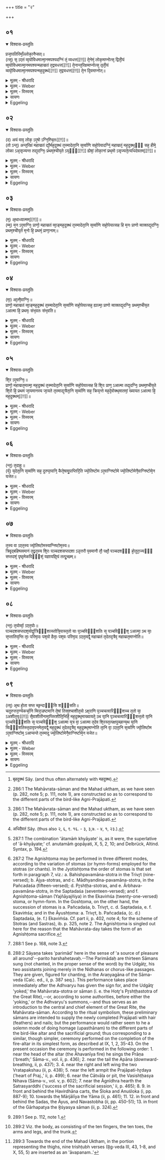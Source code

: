 +++
title = "२"

+++


## ०१


<details open><summary>विश्वास-प्रस्तुतिः</summary>

प्रजा᳘पतिरिमाँ᳘ल्लोका᳘नैप्सत्॥  
(त्स᳘) स᳘ ऽएतं व्व᳘योविधमात्मा᳘नमपश्यदग्निं तं᳘ व्यधत्त[[!!]] ते᳘नेमं᳘ लोक᳘माप्नोत्स᳘ द्विती᳘यं व्व᳘योविधमात्मा᳘नमपश्यन्महाव्व्रतं त᳘द्व्यधत्त[[!!]] ते᳘नान्त᳘रिक्षमाप्नोत्स᳘ तृती᳘यं व्वयो᳘विधमात्मा᳘नमपश्यन्मह᳘दुक्थं[[!!]] त᳘द्व्यधत्त[[!!]] ते᳘न दि᳘वमाप्नोत्॥
</details>

<details><summary>मूलम् - श्रीधरादि</summary>

प्रजा᳘पतिरिमाँ᳘ल्लोका᳘नैप्सत्॥  
(त्स᳘) स᳘ ऽएतं व्व᳘योविधमात्मा᳘नमपश्यदग्निं तं᳘ व्यधत्त[[!!]] ते᳘नेमं᳘ लोक᳘माप्नोत्स᳘ द्विती᳘यं व्व᳘योविधमात्मा᳘नमपश्यन्महाव्व्रतं त᳘द्व्यधत्त[[!!]] ते᳘नान्त᳘रिक्षमाप्नोत्स᳘ तृती᳘यं व्वयो᳘विधमात्मा᳘नमपश्यन्मह᳘दुक्थं[[!!]] त᳘द्व्यधत्त[[!!]] ते᳘न दि᳘वमाप्नोत्॥
</details>

<details><summary>मूलम् - Weber</summary>

प्रजा᳘पतिरिमां᳘लोका᳘नैप्सत्॥  
स᳘ एतं व᳘योविधमात्मा᳘नमपश्यदग्निं तं व्य᳘धत्त ते᳘नेमं᳘ लोक᳘माप्नोत्स᳘ द्विती᳘यं व᳘योविधमात्मा᳘नमपश्यन्महाव्रतं तद्व्य᳘धत्त ते᳘नान्त᳘रिक्षमाप्नोत्स᳘ तृती᳘यं वयो᳘विधमात्मा᳘नमपश्यन्मह᳘दुक्थं᳘ [^wbr_1] तद्व्य᳘धत्त ते᳘न दि᳘वमाप्नोत्॥  

[^wbr_1]: बृहदुक्थं Sây. (and thus often alternately with महदुक्थ).
</details>

<details><summary>मूलम् - विस्वरम्</summary>

प्रजापतिरिमाल्ँलोकानैप्सत् । स एतं वयोविधमात्मानमपश्यत् । अग्निं तं व्यधत्त । तेनेमं लोकमाप्नोत् । स द्वितीयं वयोविधमात्मानमपश्यत् । महाव्रतं तद्व्यधत्त । तेनान्तरिक्षमाप्नोत् । स तृतीयं वयोविधमात्मानमपश्यत् । महदुक्थं तद्व्यधत्त । तेन दिवमाप्नोत् ॥ १ ॥ 
</details>

<details><summary>सायणः</summary>

पूर्वं महाव्रतयज्ञे सह प्रयुक्तानि अग्निचयनमहाव्रतसाममहदुक्थशस्त्राणि त्रीण्यपि पक्ष्याकाराणि अधिदैवं, पृथिव्यन्तरिक्षद्युलोकात्मकानि अध्यात्मं मनःप्राणवाग्रूपाणि चेति द्वितीयब्राह्मणे प्रतिपाद्यते । ज्योतिष्टोमयज्ञ एवैतेषां त्रयाणां सम्पादनप्रकारश्चोच्यते- **प्रजापतिरिमाल्ँलोकानैप्सदि**ति । 'ऐप्सत्' आप्तुमैच्छत्, आप्नोतेः सनि (पा. सू. ७ । ४ । ५४) अभ्यासलोपे (पा. सू. ७ । ४ । ५८) "आप्ज्ञप्यृधामीत्"- (पा. सू. ७ । ४ । ५५) पश्चादाडागमे वृद्धौ रूपम् । 'सः' प्रजापतिः 'एतम्' 'आत्मानं' 'वयोविधम्' पक्ष्याकारम् 'अपश्यत्' 'तम्' पक्ष्याकारम् 'अग्निम्' चित्याग्निं 'व्यधत्त' । चित्याग्नेः पक्ष्याकारत्वं श्रूयते- "श्येनचितं चिन्वीत, कङ्कचितं चिन्वीत"- (तै. सं. ५ । ४ । ११) इत्यादि । 'तेन' अग्निना 'एनम्' भूलोकम् 'आप्नोत्' । 'द्वितीयं' पक्ष्याकारम् 'आत्मानम्' महाव्रतसामत्येनाकरोत् । 'तेन' साम्ना 'अन्तरिक्षमाप्नोत्' । 'तृतीयम्' पक्ष्याकारम् 'आत्मानम्' 'बृहदुक्थम्' बृहतीसहस्रात्मकं शस्त्रं 'व्यधत्त' । 'तेन' शस्त्रेण द्युलोकं प्राप्तवान् ॥ १ ॥
</details>

<details><summary>Eggeling</summary>

1. Prajāpati was desirous of gaining these worlds. He saw this bird-like body, the Fire-altar: he

fashioned it, and thereby gained this (terrestrial) world. He saw a second bird-like body, the (chant of the) Great Rite [^egg_530]: he fashioned it, and thereby gained the air. He saw a third bird-like body, the Great Litany [^egg_530]: he fashioned it, and thereby gained the sky.

[^egg_530]: 286:1 The Mahāvrata-sāman and the Mahad uktham, as we have seen (p. 282, note 5; p. 111, note 1), are constructed so as to correspond to the different parts of the bird-like Agni-Prajāpati.
</details>


## ०२


<details open><summary>विश्वास-प्रस्तुतिः</summary>

(द) अयं वाव᳘ लोक᳘ ऽए᳘षो ऽग्नि᳘श्चि᳘तः[[!!]]॥  
(तो ऽन्त᳘) अन्त᳘रिक्षं महाव्व्रतं द्यौ᳘र्मह᳘दुक्थं त᳘स्मादेता᳘नि स᳘र्व्वाणि सहो᳘पेयादग्निं᳘ महाव्व्रतं᳘ मह᳘दुक्थ᳘ᳫँ᳘ सह᳘ हीमे᳘ लोका ऽअ᳘सृज्यन्त तद्य᳘दग्निः᳘ प्रथम᳘श्चीय᳘ते ऽय᳘ᳫँ᳘[[!!]] ह्येषां᳘ लोका᳘नां प्रथ᳘मो ऽसृज्यते᳘त्यधिदेवतम्[[!!]]॥
</details>

<details><summary>मूलम् - श्रीधरादि</summary>

(द) अयं वाव᳘ लोक᳘ ऽए᳘षो ऽग्नि᳘श्चि᳘तः[[!!]]॥  
(तो ऽन्त᳘) अन्त᳘रिक्षं महाव्व्रतं द्यौ᳘र्मह᳘दुक्थं त᳘स्मादेता᳘नि स᳘र्व्वाणि सहो᳘पेयादग्निं᳘ महाव्व्रतं᳘ मह᳘दुक्थ᳘ᳫँ᳘ सह᳘ हीमे᳘ लोका ऽअ᳘सृज्यन्त तद्य᳘दग्निः᳘ प्रथम᳘श्चीय᳘ते ऽय᳘ᳫँ᳘[[!!]] ह्येषां᳘ लोका᳘नां प्रथ᳘मो ऽसृज्यते᳘त्यधिदेवतम्[[!!]]॥
</details>

<details><summary>मूलम् - Weber</summary>

अयं वाव᳘ लोक᳘ एॗषोऽग्नि᳘श्चितः᳟॥  
अन्त᳘रिक्षम् महाव्रतं द्यौ᳘र्मह᳘दुक्थं त᳘स्मादेता᳘नि स᳘र्वाणि सहो᳘पेयादग्नि᳘म् महाव्रत᳘म् मह᳘दुक्थ᳘ᳫं᳘ सहॗ हीमे᳘ लोका अ᳘सृज्यन्त तद्य᳘दग्निः᳘ प्रथम᳘श्चीय᳘तेॗऽयᳫं ह्येषां᳘ लोका᳘नाम् प्रथॗमोऽसृज्यते᳘त्यधिदेवत᳘म् [^wbr_2] ॥  

[^wbr_2]: अधिदैवतं Sây. (thus also २, ६, ९. १६. - ३, ३,७. - ४, १, २३.).
</details>

<details><summary>मूलम् - विस्वरम्</summary>

अयं वाव लोकः- एषो ऽग्निश्चितः । अन्तरिक्षं महाव्रतम् । द्यौर्महदुक्थम् । तस्मादेतानि सर्वाणि सहोपेयात् । अग्निम्, महाव्रतम्, महदुक्थम् । सह हीमे लोका असृज्यन्त । तद्यदग्निः प्रथमश्चीयते- अयं ह्येषां लोकानां प्रथमो ऽसृज्यत । इत्यधिदेवतम् ॥ २ ॥
</details>

<details><summary>सायणः</summary>

उक्तानां भूम्यादिलोकानामग्न्यादेश्चाभेदविवक्षया तदात्मकतामाह**- अयं वाव लोक एषो ऽग्निरि**ति । यस्मादिमे त्रयो लोकाः सहासृज्यन्त । 'तस्मादेतानि' त्रीणि अग्निमहाव्रतबृहदुक्थानि सहानुतिष्ठेत् । तत्र त्रिषु मध्ये 'प्रथमः' 'अग्निः' इष्टकाभिः 'चीयते' । एवं 'लोकानां' मध्ये भूलोक एव प्रथमः सृष्टः 'इत्यधिदेवतम्' त्रयाणामग्न्यादीनामर्थ उक्तः ॥ २ ॥ 
</details>

<details><summary>Eggeling</summary>

2. This built Fire-altar, doubtless, is this (terrestrial) world, the Great Rite the air, and the Great Litany the sky: all these, the Fire-altar, the Great Rite, and the Great Litany, one ought therefore to undertake together, for these worlds were created together; and as to why the Fire-altar is built first, it is because of these worlds this (terrestrial) one was created first. Thus with regard to the deity.
</details>


## ०३


<details open><summary>विश्वास-प्रस्तुतिः</summary>

(म᳘) अ᳘थाध्यात्मम्[[!!]]॥  
(म्म᳘) म᳘न ऽए᳘वाग्निः᳘ प्राणो᳘ महाव्व्रतं व्वा᳘ङ्मह᳘दुक्थं त᳘स्मादेता᳘नि स᳘र्व्वाणि सहो᳘पेयात्सह हि म᳘नः प्राणो व्वाक्तद्य᳘दग्निः᳘ प्रथम᳘श्चीय᳘ते म᳘नो हि᳘ प्रथमं᳘ प्राणा᳘नाम्॥
</details>

<details><summary>मूलम् - श्रीधरादि</summary>

(म᳘) अ᳘थाध्यात्मम्[[!!]]॥  
(म्म᳘) म᳘न ऽए᳘वाग्निः᳘ प्राणो᳘ महाव्व्रतं व्वा᳘ङ्मह᳘दुक्थं त᳘स्मादेता᳘नि स᳘र्व्वाणि सहो᳘पेयात्सह हि म᳘नः प्राणो व्वाक्तद्य᳘दग्निः᳘ प्रथम᳘श्चीय᳘ते म᳘नो हि᳘ प्रथमं᳘ प्राणा᳘नाम्॥
</details>

<details><summary>मूलम् - Weber</summary>

अ᳘थाध्यात्म᳘म्॥  
म᳘न एॗवाग्निः᳘ प्राणो᳘ महाव्रतं वा᳘ङ्मह᳘दुक्थं त᳘स्मादेता᳘नि स᳘र्वाणि सहो᳘पेयात्सह हि म᳘नः प्राणो वाक्तद्य᳘दग्निः᳘ प्रथम᳘श्चीय᳘ते म᳘नो हि᳘ प्रथम᳘म् प्राणा᳘नाम्॥
</details>

<details><summary>मूलम् - विस्वरम्</summary>

अथाध्यात्मम् । मन एवाग्निः । प्राणो महाव्रतम् । वाङ्महदुक्थम् । तस्मादेतानि सर्वाणि सहोपेयात् । सह हि मनः प्राणो वाक् । तद्यदग्निः प्रथमश्चीयते । मनो हि प्रथमं प्राणानाम् ॥ ३ ॥ 
</details>

<details><summary>सायणः</summary>

अध्यात्ममपि दर्शयति- **अथाध्यात्ममि**ति | आत्मन्यधिकृत्य अध्यात्मम् । विभक्त्यर्थे ऽव्ययीभावः (पा. सू. २ । १ । ६) "अनश्च"- (पा. सू. ५ । ४ । १०८) इति समासान्तष्टच् प्रत्ययः । अग्न्यादीनि त्रीणि मनःप्राणवागात्मकानि यथा ऽग्निः 'प्रथमश्चीयते' एवं 'प्राणानां' 'मन' एव 'प्रथमम्' ॥ ३ ॥
</details>

<details><summary>Eggeling</summary>

3. Now with regard to the body. The Fire-altar is the mind, the (chant of the) Great Rite the breath, and the Great Litany speech: all these one ought therefore to undertake together, for mind, breath, and speech belong together; as to why the Fire-altar is built first, it is because the mind is prior to the breathings.
</details>


## ०४


<details open><summary>विश्वास-प्रस्तुतिः</summary>

(मा᳘) आ᳘त्मै᳘वाग्निः᳘॥  
प्राणो᳘ महाव्व्रतं व्वा᳘ङ्मह᳘दुक्थं त᳘स्मादेता᳘नि स᳘र्व्वाणि सहो᳘पेयात्सह᳘ ह्यात्मा᳘ प्राणो व्वाक्तद्य᳘दग्निः᳘ प्रथम᳘श्चीय᳘त ऽआत्मा हि᳘ प्रथमः᳘ संभ᳘वतः संभ᳘वति॥
</details>

<details><summary>मूलम् - श्रीधरादि</summary>

(मा᳘) आ᳘त्मै᳘वाग्निः᳘॥  
प्राणो᳘ महाव्व्रतं व्वा᳘ङ्मह᳘दुक्थं त᳘स्मादेता᳘नि स᳘र्व्वाणि सहो᳘पेयात्सह᳘ ह्यात्मा᳘ प्राणो व्वाक्तद्य᳘दग्निः᳘ प्रथम᳘श्चीय᳘त ऽआत्मा हि᳘ प्रथमः᳘ संभ᳘वतः संभ᳘वति॥
</details>

<details><summary>मूलम् - Weber</summary>

आॗत्मैॗवाग्निः᳟॥  
प्राणो᳘ महाव्रतं वा᳘ङ् मह᳘दुक्थं त᳘स्मादेता᳘नि स᳘र्वाणि सहो᳘पेयात्सहॗ ह्यात्मा᳘ प्राणो वाक्तद्य᳘दग्निः᳘ प्रथम᳘श्चीय᳘त आत्मा हि᳘ प्रथमः᳘ सम्भ᳘वतः सम्भ᳘वति॥
</details>

<details><summary>मूलम् - विस्वरम्</summary>

आत्मैवाग्निः । प्राणो महाव्रतम् । वाङ्महदुक्थम् । तस्मादेतानि सर्वाणि सहोपेयात् । सह ह्यात्मा प्राणो वाक् । तद्यदग्निः प्रथमश्चीयते । आत्मा हि प्रथमः सम्भवतः सम्भवति ॥ ४ ॥ 
</details>

<details><summary>सायणः</summary>

अध्यात्ममेव प्रकारान्तरेण तानि त्रीणि स्तौति- **आत्मैवाग्निरि**ति । अग्न्यादय आत्मप्राणवागात्मकाः । **आत्मा हि प्रथम** इति । 'सम्भवतः' उत्पद्यमानस्य पुरुषस्य 'प्रथमः आत्मा' मध्यशरीरं 'सम्भवति' ॥ ४ ॥ 
</details>

<details><summary>Eggeling</summary>

4. The Fire-altar, indeed, is the body (trunk), the Great Rite the breath, and the Great Litany speech: all these one ought therefore to undertake together, for body, breath, and speech belong together; and as to why the Fire-altar is built first, it is because of him who is produced the trunk is produced first.
</details>


## ०५


<details open><summary>विश्वास-प्रस्तुतिः</summary>

शि᳘र ऽए᳘वाग्निः᳘॥  
प्राणो᳘ महाव्व्रत᳘मात्मा᳘ मह᳘दुक्थं त᳘स्मादेता᳘नि स᳘र्व्वाणि सहो᳘पेयात्सह हि शि᳘रः प्राण᳘ ऽआत्मा तद्य᳘दग्निः᳘ प्रथम᳘श्चीय᳘ते शि᳘रो हि᳘ प्रथमं जा᳘यमानस्य जा᳘यते त᳘स्माद्य᳘त्रैता᳘नि स᳘र्व्वाणि सह᳘ क्रिय᳘न्ते मह᳘दे᳘वोक्थ᳘मातमां᳘ ख्यायत ऽआत्मा हि᳘ मह᳘दुक्थम्[[!!]]॥
</details>

<details><summary>मूलम् - श्रीधरादि</summary>

शि᳘र ऽए᳘वाग्निः᳘॥  
प्राणो᳘ महाव्व्रत᳘मात्मा᳘ मह᳘दुक्थं त᳘स्मादेता᳘नि स᳘र्व्वाणि सहो᳘पेयात्सह हि शि᳘रः प्राण᳘ ऽआत्मा तद्य᳘दग्निः᳘ प्रथम᳘श्चीय᳘ते शि᳘रो हि᳘ प्रथमं जा᳘यमानस्य जा᳘यते त᳘स्माद्य᳘त्रैता᳘नि स᳘र्व्वाणि सह᳘ क्रिय᳘न्ते मह᳘दे᳘वोक्थ᳘मातमां᳘ ख्यायत ऽआत्मा हि᳘ मह᳘दुक्थम्[[!!]]॥
</details>

<details><summary>मूलम् - Weber</summary>

शि᳘र एॗवाग्निः᳟॥  
प्राणो᳘ महाव्रत᳘मात्मा᳘ मह᳘दुक्थं त᳘स्मादेता᳘नि स᳘र्वाणि सहो᳘पेयात्सह हि शि᳘रः प्राण᳘ आत्मा तद्य᳘दग्निः᳘ प्रथम᳘श्चीय᳘ते शि᳘रो हि᳘ प्रथमं जा᳘यमानस्य जा᳘यते त᳘स्माद्य᳘त्रैता᳘नि स᳘र्वाणि सह᳘ क्रिय᳘न्ते मह᳘देॗवोक्थ᳘मातमां᳘ ख्यायत आत्मा हि᳘ मह᳘दुक्थ᳘म्॥
</details>

<details><summary>मूलम् - विस्वरम्</summary>

शिर एवाग्निः । प्राणो महाव्रतम् । आत्मा महदुक्थम् । तस्मादेतानि सर्वाणि सहोपेयात् । सह हि शिरः प्राण आत्मा । तद्यदग्निः प्रथमश्चीयते । शिरो हि प्रथमं जायमानस्य जायते । तस्माद्यत्रैतानि सर्वाणि सह क्रियन्ते । महदेवोक्थमातमां रूपायते । आत्मा हि महदुक्थम् ॥ ५ ॥ 
</details>

<details><summary>सायणः</summary>

अन्यथैतत्त्रयं स्तौति- **शिर एवाग्निरि**ति । अग्निचयनमहाव्रतसामबृहदुक्थानि शिरःप्राणात्मरूपाण्यनुसन्धेयानि, यस्मादग्निः 'प्रथमः चीयते' तस्मात् 'जायमानस्य' पुरुषस्य शिर एव प्रथमं योनेः सकाशादुत्पद्यते । तस्माद्यत्र यज्ञे 'एतानि' 'सर्वाणि' त्रीणि 'सह' 'क्रियन्ते' तत्र 'महदुक्थम्' 'आख्यायतेतमाम्' सम्पूर्णमुच्यते । बृहतीसहस्रात्मकत्वात्सम्पूर्णोक्तिः । सम्पूर्णोक्तौ युक्त्यन्तरमाह- **आत्मा ही**ति । 'हि' यस्मात् 'महदुक्थम्' 'आत्मा' तत्स्वरूपम् । आत्मनस्तु सर्वाङ्गेभ्यो ऽपि स्थूलत्वात् ॥ ५ ॥
</details>

<details><summary>Eggeling</summary>

5. The Fire-altar, indeed, is the head, the Great Rite the breath, and the Great Litany the body:

one ought therefore to undertake all these together, for head, breath, and body belong together; and as to why the Fire-altar is built first, it is because of him who is born the head is born first; and hence, whenever all these are undertaken together the Great Litany, indeed, is accounted the highest (ātamām) [^egg_531], for the Great Litany is the body (or self, ātman).

[^egg_531]: 287:1 The combination 'ātamāṁ khyāyate' is, as it were, the superlative of 'ā-khyāyate;' cf. anutamāṁ gopāyati, X, 5, 2, 10; and Delbrück, Altind. Syntax, p. 194.
</details>


## ०६


<details open><summary>विश्वास-प्रस्तुतिः</summary>

(न्त᳘) त᳘दाहुः॥  
(र्य᳘) य᳘देता᳘नि स᳘र्व्वाणि सह᳘ दुरुपा᳘पानि᳘ कैते᳘षामु᳘पाप्तिरि᳘ति ज्यो᳘तिष्टोम ऽए᳘वाग्निष्टोमे ज्यो᳘तिष्टोमेनै᳘वाग्निष्टोमे᳘न यजेत॥
</details>

<details><summary>मूलम् - श्रीधरादि</summary>

(न्त᳘) त᳘दाहुः॥  
(र्य᳘) य᳘देता᳘नि स᳘र्व्वाणि सह᳘ दुरुपा᳘पानि᳘ कैते᳘षामु᳘पाप्तिरि᳘ति ज्यो᳘तिष्टोम ऽए᳘वाग्निष्टोमे ज्यो᳘तिष्टोमेनै᳘वाग्निष्टोमे᳘न यजेत॥
</details>

<details><summary>मूलम् - Weber</summary>

त᳘दाहुः॥  
य᳘देता᳘नि स᳘र्वाणि सह᳘ दुरुपा᳘पानिॗ कैते᳘षामु᳘पाप्तिरि᳘ति ज्यो᳘तिष्टोम एॗवाग्निष्टोमे ज्यो᳘तिष्टोमेनैॗवाग्निष्टोमे᳘न यजेत॥
</details>

<details><summary>मूलम् - विस्वरम्</summary>

तदाहुः- यदेतानि सर्वाणि सह दुरुपापानि । कैतेषामुपाप्तिरिति । ज्योतिष्टोम एवाग्निष्टोमे । ज्योतिष्टोमेनैवाग्निष्टोमेन यजेत ॥ ६ ॥ 
</details>

<details><summary>सायणः</summary>

महाव्रतयज्ञे तावदेतान्यग्निमहाव्रतसामबृहदुक्थान्यविनाभूतानि । तेषामधिदैवमध्यात्मं च पृथिव्यादिरूपता मनःप्राणादिरूपता चोक्ता । अधुना प्रथमसंस्थारूपज्योतिष्टोमाग्निष्टोमं महाव्रतयज्ञात्मना स्तोतुं तत्रैवाग्निचयनादित्रयस्योपाप्तिं ब्रह्मवादिप्रश्नोत्तराभ्यां दर्शयति- **तदाहुर्यदेतानि सर्वाणी**ति । यस्मात् 'एतानि सर्वाणि' त्रीण्यग्निचयनमहाव्रतसामबृहदुक्थानि सह युगपत्, 'दुरुपापानि' आप्नोतेः खल् प्रत्ययः । उपाप्तुमशक्यानि सर्वेषां महाव्रतयज्ञानुष्ठाने प्रयोगबाहुल्येन ऋत्विक्सम्पादनादेर्दुष्करत्वेन चानधिकारात् । तथा चैतरेयकम्- "नादीक्षितो महाव्रतं शंसेन्नानग्नौ न परस्मात्"- इत्यादि । अतः 'एतेषां' त्रयाणां 'का' कीदृशी 'उपाप्तिः' आप्तिः सम्पादनप्रकारः । कुत्र प्रदेशे तेषामाप्तिरिति प्रश्नार्थः । आप्तिस्थानं दर्शयति- **ज्योतिष्टोम एवाग्निष्टोम** इति । अतस्तस्मिन्पक्षे त्रयाणां सम्पादनात् ज्योतिष्टोमाग्निष्टोमेन यागः कर्त्तव्यः । तत्राग्निष्टोम इति पदेनाग्निस्तवनोक्तेरग्निचयनमुक्तमिति मन्तव्यम् । अग्निष्टोमशब्दस्याग्निस्तवनार्थोक्तिरैतरेयकब्राह्मणे समाम्नाता- "स वा एषो ऽग्निरेव यदग्निष्टोमस्तं यदस्तुवंस्तस्मादग्निस्तोमस्तमग्निस्तोमं सन्तमग्निष्टोम इत्याचक्षते परोक्षेण परोक्षप्रिया इव हि देवाः" (ऐ. ब्रा. १४ । ५ । ४३) इति ॥ ६ ॥ 
</details>

<details><summary>Eggeling</summary>

6. As to this they say, 'If all these are difficult to obtain together, what (means of) obtaining them is there?'--In the Jyotishṭoma (form of the) Agnishṭoma [^egg_532]: let him perform offering with the Jyotishṭoma Agnishṭoma.

[^egg_532]: 287:2 The Agnishṭoma may be performed in three different modes, according to the variation of stomas (or hymn-forms) employed for the stotras (or chants). In the Jyotishṭoma the order of stomas is that set forth in paragraph 7, viz.: a. Bahishpavamāna-stotra in the Trivr̥t (nine-versed); b. Ājya-stotras, and c. Mādhyandina-pavamāna-stotra, in the Pañcadaśa (fifteen-versed); d. Pr̥shṭḥa-stotras, and e. Ārbhava-pavamāna-stotra, in the Saptadaśa (seventeen-versed); and f. Agnishṭoma-sāman (Yajñāyajñiya) in the Ekaviṁśa (twenty-one-versed) stoma, or hymn-form. In the Goshṭoma, on the other hand, the succession of stomas is a. Pañcadaśa, b. Trivr̥t, c. d. Saptadaśa, e. f. Ekaviṁśa; and in the Āyushṭoma: a. Trivr̥t, b. Pañcadaśa, (c. d.) Saptadaśa, (e. f.) Ekaviṁśa. Cf. part ii, p. 402, note 4; for the scheme of Stotras (and Sastras), ib. p. 325, note 2. The Agnishṭoma is singled out here for the reason that the Mahāvrata-day takes the form of an Agnishṭoma sacrifice.
</details>


## ०७


<details open><summary>विश्वास-प्रस्तुतिः</summary>

त᳘स्य वा ऽएत᳘स्य ज्यो᳘तिष्टोमस्याग्निष्टोम᳘स्य॥  
त्रिवृ᳘द्बहिष्पवमानं त᳘द्व्रत᳘स्य शि᳘रः पञ्चदशसप्तदशा ऽउ᳘त्तरौ प᳘वमानौ तौ᳘ पक्षौ᳘ पञ्चदशᳫँ᳭ हो᳘तुरा᳘ज्यᳫँ᳭ सप्तदशं᳘ पृष्ठ᳘मेकविᳫँ᳭शं᳘ यज्ञायज्ञि᳘यं तत्पु᳘च्छम्॥
</details>

<details><summary>मूलम् - श्रीधरादि</summary>

त᳘स्य वा ऽएत᳘स्य ज्यो᳘तिष्टोमस्याग्निष्टोम᳘स्य॥  
त्रिवृ᳘द्बहिष्पवमानं त᳘द्व्रत᳘स्य शि᳘रः पञ्चदशसप्तदशा ऽउ᳘त्तरौ प᳘वमानौ तौ᳘ पक्षौ᳘ पञ्चदशᳫँ᳭ हो᳘तुरा᳘ज्यᳫँ᳭ सप्तदशं᳘ पृष्ठ᳘मेकविᳫँ᳭शं᳘ यज्ञायज्ञि᳘यं तत्पु᳘च्छम्॥
</details>

<details><summary>मूलम् - Weber</summary>

त᳘स्य वा एत᳘स्य ज्यो᳘तिष्टोमस्याग्निष्टोम᳘स्य॥  
त्रिवृ᳘द्बहिष्पवमानं त᳘द्व्रत᳘स्य शि᳘रः पञ्चदशसप्तदशा उ᳘त्तरौ प᳘वमानौ तौ᳘ पक्षौ᳘ पञ्चदशᳫं हो᳘तुरा᳘ज्यᳫं सप्तदश᳘म् पृष्ठ᳘मेकविंशं᳘ यज्ञायज्ञि᳘यं तत्पु᳘छम्॥
</details>

<details><summary>मूलम् - विस्वरम्</summary>

तस्य वा एतस्य ज्योतिष्टोमस्याग्निष्टोमस्य त्रिवृद्बहिष्पवमानम् । तद्व्रतस्य शिरः । पञ्चदशसप्तदशा ऽउत्तरौ पवमानौ । तौ पक्षौ । पञ्चदशं होतुराज्यं सप्तदशं पृष्ठम् । एकविंशं यज्ञायज्ञियम् । तत्पुच्छम् ॥ ७ ॥ 
</details>

<details><summary>सायणः</summary>

पक्ष्याकारस्य महाव्रतसाम्नो हि शिरः पक्षमध्यपुच्छात्मकाः पञ्चावयवाः । "शिरो गायत्रम् । राथन्तरं दक्षिणः पक्षः । बृहदुत्तरः पक्षः । भद्रसाम पुच्छम् । राजनसाम ह्यात्मा" इति । तत्सर्वमग्निष्टोमे सम्पादयति- **तस्य वा एतस्ये**त्यादिना । **त्रिवृद्बहिष्पवमानं तद्द्व्रतस्य शिर** इति । ऋक्त्रयात्मकमेकं सूक्तम् । तादृशानि त्रीणि सूक्तानि त्रिवृतो ऽवयवा यस्य स्तोमस्य तदिदं त्रिवृद्बहिष्पवमानं प्रातःसवनिकं त्रिवृत् तृचसूक्तत्रयात्मकं बहिष्पवमानं महाव्रतस्य शिरो भवति । बहिष्पवमानमपि गायत्रीछन्दस्कैस्तृचैर्गातव्यम् । तथा च तैत्तिरीयकम्- "त्रिवृच्छिरो भवति त्रेधाविहितं हि शिरः"- इति । **पञ्चदशसप्तदशावि**ति । माध्यन्दिनः पञ्चदशस्तोत्रियात्मकः पवमानः, तृतीयसवने सप्तदशस्तोत्रियात्मकः आर्भवः पवमानः । तावुभौ 'पक्षौ' पक्षस्थानीयौ । 'पञ्चदशं' 'होतुराज्यम्' होत्रा ऽनुशंसनीयं प्रथममाज्यस्तोत्रं सप्तदशस्तोत्रियात्मकं पृष्ठ्यनामकं होतुः प्रथमं स्तोत्रम् | तदुभयं 'पृष्ठं' मध्यात्मरूपम्, मध्यात्मरूपाः परिमादश्च इति वक्ष्यते (श. प. १० । १ । २ । ८ ।) एकविंशम् एकविंशस्यावृत्तिरूपं यज्ञायज्ञियं “यज्ञायज्ञा वो अग्नयः" (वा. सं २७ । ३९) इत्यत्रोत्पन्नं साम तत्पुच्छस्थानीयम् ॥ ७ ॥ 
</details>

<details><summary>Eggeling</summary>

7. In this Jyotishṭoma Agnishṭoma the Bahishpavamāna (stotra) is (in) the Trivr̥t (stoma)--that is the head of the rite; the two other Pavamānas are (in) the Pañcadaśa and Saptadaśa (stomas)--they are the two wings; the Hotr̥'s

 Ājya (stotra) is (in) the Pañcadaśa, the Pr̥shṭḥa (stotra in) the Saptadaśa, and the Yajñāyajñiya (stotra in) the Ekaviṁśa (stoma)--they are the tail.
</details>


## ०८


<details open><summary>विश्वास-प्रस्तुतिः</summary>

(न्त᳘) त᳘योर्व्वा᳘ ऽएत᳘योः॥  
पञ्चदशसप्तदश᳘योर्द्वा᳘त्रिᳫँ᳭शत्स्तोत्रि᳘यास्त᳘तो याः प᳘ञ्चविᳫँ᳭शतिः स᳘ पञ्चविᳫँ᳭श᳘ ऽआत्मा᳘ ऽथ याः᳘ स᳘प्तातिय᳘न्ति ताः᳘ परिमा᳘दः पश᳘वो हैताः᳘ पश᳘वः परिमा᳘द ऽएता᳘वद्वै᳘ महाव्व्रतं त᳘देतद᳘त्रैव᳘ महाव्व्रत᳘माप्नोति॥
</details>

<details><summary>मूलम् - श्रीधरादि</summary>

(न्त᳘) त᳘योर्व्वा᳘ ऽएत᳘योः॥  
पञ्चदशसप्तदश᳘योर्द्वा᳘त्रिᳫँ᳭शत्स्तोत्रि᳘यास्त᳘तो याः प᳘ञ्चविᳫँ᳭शतिः स᳘ पञ्चविᳫँ᳭श᳘ ऽआत्मा᳘ ऽथ याः᳘ स᳘प्तातिय᳘न्ति ताः᳘ परिमा᳘दः पश᳘वो हैताः᳘ पश᳘वः परिमा᳘द ऽएता᳘वद्वै᳘ महाव्व्रतं त᳘देतद᳘त्रैव᳘ महाव्व्रत᳘माप्नोति॥
</details>

<details><summary>मूलम् - Weber</summary>

त᳘योर्वा᳘ एत᳘योः॥  
पञ्चदशसप्तदश᳘योर्द्वा᳘त्रिंशत्स्तोत्रि᳘यास्त᳘तो याः प᳘ञ्चविंशतिः स᳘ पञ्चविंश᳘ आत्मा᳘थ याः᳘ सॗप्तातिय᳘न्ति ताः᳘ परिमा᳘दः पश᳘वो हैताः᳘ पश᳘वः परिमा᳘द एता᳘वद्वै᳘ महाव्रतं त᳘देतद᳘त्रैव᳘ महाव्रत᳘माप्नोति॥
</details>

<details><summary>मूलम् - विस्वरम्</summary>

तयोर्वा एतयोः पञ्चदशसप्तदशयोर्द्वात्रिंशत्स्तोत्रियाः- ततो याः पञ्चविंशतिः, स पञ्चविंश आत्मा । अथ याः सप्तातियन्ति, ताः परिमादः । पशवो हैताः । पशवः परिमादः । एतावद्वै महाव्रतम् । तदेतदत्रैव महाव्रतमाप्नोति ॥ ८ ॥
</details>

<details><summary>सायणः</summary>

यद् आज्यं पृष्ठमित्युक्तं तयोर्मध्यात्मरूपतामाह- **तयोर्वा एतयोरि**ति । आज्यस्तोत्रं पञ्चदशस्तोत्रियात्मकं पृष्ठं सप्तदशात्मकमुभयं मिलित्वा द्वात्रिंशत्स्तोत्रियात्मकम् । तत्र पञ्चविंशतिः स्तोत्रिया आत्मा । तथा च तैत्तिरीयकम्- "पचविंश आत्मा भवति, तस्मान्मध्यतः पशवो वरिष्ठाः" इति । यास्तत्र सप्ताधिकास्ताः परिमादः परितो हर्षहेतवः महाव्रते क्रियमाणानि यानि परिमान्नामकानि सामानि तत्स्थानीयास्ताः । एताः शिरःपक्षमध्यपुच्छपरिमाद एव महाव्रतं साम तदत्राग्निष्टोमे विद्यत इति तद्यज्ञेन महाव्रतयज्ञमेवाप्तवान्भवति ॥ ८ ॥ 
</details>

<details><summary>Eggeling</summary>

8. Now these two, the Pañcadaśa and Saptadaśa, have thirty-two hymn-verses: twenty-five of these are the twenty-five-fold body [^egg_533]; and the seven which remain over are the Parimād (sāmans), for these are the cattle (or animals), (for) cattle are sporting all around us (pari-mād [^egg_534])--thus much, then, is the

[^egg_533]: 288:1 See p. 168, note 3.

[^egg_534]: 288:2 Sāyaṇa takes 'parimād' here in the sense of 'a source of pleasure all around'--parito harshahetavaḥ.--The Parimādaḥ are thirteen Sāmans sung (not chanted, in the proper sense of the word) by the Udgātr̥, his two assistants joining merely in the Nidhanas or chorus-like passages. They are given, figured for chanting, in the Araṇyagāna of the Sāma-veda (Calc. ed., ii, p. 387 seq.). This performance takes place immediately after the Adhvaryu has given the sign for, and the Udgātr̥ 'yoked,' the Mahāvrata-stotra or sāman (i. e. the Hotr̥'s Pr̥shṭḥastotra of the Great Rite),--or, according to some authorities, before either the 'yoking,' or the Adhvaryu's summons,--and thus serves as an introduction to the central and chief element of the Great Rite, the Mahāvrata-sāman. According to the ritual symbolism, these preliminary sāmans are intended to supply the newly completed Prajāpati with hair (feathers) and nails; but the performance would rather seem to he a solemn mode of doing homage (upasthānam) to the different parts of the bird-like altar and the sacrificial ground; thus corresponding to a similar, though simpler, ceremony performed on the completion of the fire-altar in its simplest form, as described at IX, 1, 2, 35-43. On the present occasion the ceremony is performed in the following order: 1. near the head of the altar (the Āhavanīya fire) he sings the Prāṇa ('breath;' Sāma-v., vol. ii, p. 436); 2. near the tail the Apāna (downward-breathing, ii, p. 437); 3. 4. near the right and left wing the two Vratapakshau (ii, p. 438); 5. near the left armpit the Prajāpati-hr̥daya ('heart of Praj.,' ii, p. 499); 6. near the Cātvāla or pit, the Vasishṭḥasya Nihava (Sāma-v., vol. v, p. 602); 7. near the Āgnīdhra hearth the Satrasyarddhi ('success of the sacrificial session,' ii, p. 465); 8. 9. in front and behind the Havirdhāna carts, the Śloka and Anuśloka (i, pp. 887-9);  10. towards the Mārjālīya the Yāma (ii, p. 461); 11. 12. in front and behind the Sadas, the Āyus, and Navastobha (ii, pp. 450-51); 13. in front of the Gārhapatya the R̥śyasya sāman (ii, p. 324).

 Great Rite: thereby he obtains the Great Rite even in this (Agnishṭoma).
</details>


## ०९


<details open><summary>विश्वास-प्रस्तुतिः</summary>

(त्य᳘) अ᳘थ हो᳘ता सप्त च्छ᳘न्दाᳫँ᳭सि शᳫँ᳭सति॥  
चतुरुत्तरा᳘ण्येकर्चा᳘नि व्विरा᳘डष्टमानि ते᳘षां तिस्र᳘श्चाशीत᳘यो ऽक्ष᳘राणि प᳘ञ्चचत्वारिᳫँ᳭शच्च त᳘तो या᳘ ऽअशीत᳘यः᳘[[!!]] सै᳘वाशीतीनामा᳘प्तिरशीति᳘भिर्हि᳘ मह᳘दुक्थ᳘माख्यायते᳘ ऽथ या᳘नि प᳘ञ्चचत्वारिᳫँ᳭शत्त᳘तो या᳘नि प᳘ञ्चविᳫँ᳭शतिः स᳘ पञ्चविᳫँ᳭श᳘ ऽआत्मा य᳘त्र वा᳘ ऽआत्मा त᳘देव शि᳘रस्त᳘त्पक्षपुच्छान्य᳘थ या᳘नि व्विᳫँ᳭शतिस्त᳘दाव᳘पनमेता᳘वद्वै᳘ मह᳘दुक्थं त᳘देतद᳘त्रैव᳘ मह᳘दुक्थ᳘माप्नोति ता᳘नि वा᳘ ऽएता᳘नि स᳘र्व्वाणि ज्यो᳘तिष्टोम ऽए᳘वाग्निष्टोम᳘ ऽआप्यन्ते त᳘स्मादु ज्यो᳘तिष्टोमेनै᳘वाग्निष्टोमे᳘न यजेत॥
</details>

<details><summary>मूलम् - श्रीधरादि</summary>

(त्य᳘) अ᳘थ हो᳘ता सप्त च्छ᳘न्दाᳫँ᳭सि शᳫँ᳭सति॥  
चतुरुत्तरा᳘ण्येकर्चा᳘नि व्विरा᳘डष्टमानि ते᳘षां तिस्र᳘श्चाशीत᳘यो ऽक्ष᳘राणि प᳘ञ्चचत्वारिᳫँ᳭शच्च त᳘तो या᳘ ऽअशीत᳘यः᳘[[!!]] सै᳘वाशीतीनामा᳘प्तिरशीति᳘भिर्हि᳘ मह᳘दुक्थ᳘माख्यायते᳘ ऽथ या᳘नि प᳘ञ्चचत्वारिᳫँ᳭शत्त᳘तो या᳘नि प᳘ञ्चविᳫँ᳭शतिः स᳘ पञ्चविᳫँ᳭श᳘ ऽआत्मा य᳘त्र वा᳘ ऽआत्मा त᳘देव शि᳘रस्त᳘त्पक्षपुच्छान्य᳘थ या᳘नि व्विᳫँ᳭शतिस्त᳘दाव᳘पनमेता᳘वद्वै᳘ मह᳘दुक्थं त᳘देतद᳘त्रैव᳘ मह᳘दुक्थ᳘माप्नोति ता᳘नि वा᳘ ऽएता᳘नि स᳘र्व्वाणि ज्यो᳘तिष्टोम ऽए᳘वाग्निष्टोम᳘ ऽआप्यन्ते त᳘स्मादु ज्यो᳘तिष्टोमेनै᳘वाग्निष्टोमे᳘न यजेत॥
</details>

<details><summary>मूलम् - Weber</summary>

अ᳘थ हो᳘ता सप्त छ᳘न्दांसि शंसति॥  
चतुरुत्तरा᳘ण्येकर्चा᳘नि विरा᳘डष्टमानि ते᳘षां तिस्र᳘श्चाशीत᳘योऽक्ष᳘राणि प᳘ञ्चचत्वारिंशच्च त᳘तो या᳘ अशीॗत᳘यः सैॗवाशीतीनामा᳘प्तिरशीति᳘भिर्हि᳘ मह᳘दुक्थ᳘माख्यायते᳘ऽथ या᳘नि प᳘ञ्चचत्वारिंशत्त᳘तो या᳘नि प᳘ञ्चविंशतिः स᳘ पञ्चविंश᳘ आत्मा य᳘त्र वा᳘ आत्मा त᳘देव शि᳘रस्त᳘त्पक्षपुछान्य᳘थ या᳘नि विंशतिस्त᳘दाव᳘पनमेता᳘वद्वै᳘ मह᳘दुक्थं त᳘देतद᳘त्रैव᳘ मह᳘दुक्थ᳘माप्नोति ता᳘नि वा᳘ एता᳘नि स᳘र्वाणि ज्यो᳘तिष्टोम एॗवाग्निष्टोम᳘ आप्यन्ते त᳘स्मादु ज्यो᳘तिष्टोमेनैॗवाग्निष्टोमे᳘न यजेत॥
</details>

<details><summary>मूलम् - विस्वरम्</summary>

अथ होता सप्त च्छन्दांसि शंसति । चतुरुत्तराण्येकर्चानि विराडष्टमानि । तेषां तिस्रश्चाशीतयो ऽक्षराणि पञ्चचत्वारिंशच्च । ततो या अशीतयः । सैवाशीतीनामाप्तिः । अशीतिभिर्हि महदुक्थमाख्यायते । अथ यानि पञ्चचत्वारिंशत् । ततो यानि पञ्चविंशतिः । स पञ्चविंश आत्मा । यत्र वा आत्मा तदेव शिरः । तत्पक्षपुच्छानि । अथ यानि विंशतिः- तदावपनम् । एतावद्वै महदुक्थम् । तदेतदत्रैव महदुक्थमाप्नोति । तानि वा एतानि सर्वाणि ज्योतिष्टोम एवाग्निष्टोम आप्यन्ते । तस्मादु ज्योतिष्टोमेनैवाग्निष्टोमेन यजेत ॥ ९ ॥ 
</details>

<details><summary>सायणः</summary>

महदुक्थे ऽपि गायत्रबार्हतौष्णिहतृचाशीतयः पक्षमध्यपुच्छात्मकाश्चावयवाः सन्ति, तत्सर्वमपि अग्निष्टोमे दर्शयति- **अथ होता सप्त च्छन्दांसी**ति । प्रातरनुवाके गायत्र्यादीनि सप्त च्छन्दांसि धान्यादिषु विराट्छन्दश्चाष्टमं होता शंसति । तेषां मध्ये गायत्र्याश्चतुर्विंशत्यक्षराणि, चतुरुत्तराणि तावन्ति उष्णिहः, तथा चोष्णिहो ऽष्टाविंशतिरक्षराणि; एवं चतुरक्षरोत्तराणि सप्त च्छन्दांसि । "विराजस्त्रयस्त्रिंशदक्षराणि"- इति अत्रैव काण्डे पञ्चमाध्याये वक्ष्यते । "अथ यानि त्रयस्त्रिंशत्सा त्रयस्त्रिंशदक्षरा विराड्" (श. प. १० । ५ । ४ । ८) इति । एतेषामष्टानां छन्दसामक्षराण्यशीतित्रयसङ्ख्याकानि पञ्चचत्वारिंशदधिकानि । तत्र होत्रा शंसनीयानां गायत्र्यादिविराडष्टमच्छन्दस्कानां बह्वीनामृचां सद्भावादक्षरैः सह परिगणने अनेकसंख्यान्यक्षराणि भविष्यन्तीति मत्वा 'एकर्चानि' इत्युक्तम् । एकैकस्मिन् छन्दसि एकैका ऋक् स्वीकर्त्तव्येत्यर्थः । अत्र या अक्षरपरिगणनेन 'तिस्रो ऽशीतयः' सम्पन्नास्ता महदुक्थगतास्तिस्रो ऽशीतयः । बृहदुक्थे ऽशीतित्रयमस्तीति प्रागुक्तम् । बृहदुक्थे महदुक्थे शिरःपक्षाद्यवयवाः सन्ति"- इत्युक्तं तद्दर्शयति- **अथ यानि पञ्चचत्वारिंशदि**ति । अशीतित्रयादधिकानि पञ्चचत्वारिंशदक्षराणि विद्यन्ते तत्र 'यानि' पञ्चविंशतिसंख्यान्यक्षराणि तान्यात्मा मध्यशरीरम् । अनेन शिरःपक्षद्वयपुच्छान्यवयवा अप्युक्ता वेदितव्याः । अथ यान्यवशिष्टानि विंशतिरक्षराणि तदावपनं नाम महदुक्थशस्त्रस्योरुभागात्मकत्वेन शसनीयेषु सूक्तेषु- "वनेन वायो धायि चाकन्यो जात एव प्रथमो मनस्वान्"- इत्यनयोः सूक्तयोर्मध्ये आयुष्कामयजमानार्थं कासांचिदृचां शंसनम् । तथा चैतरेयकम्- "ते ऽन्तरेणायाह्यर्वाङुपबन्धुरेष्टा विधुं दद्राणं शमने बहूनाम्"- (ऐ. ब्रा.) इत्येतदावपनं दशतीनामैन्द्रीणां त्रिष्टुब्जगतीनां बृहतीसम्पन्नानां यावतीरावपेरंस्तावत्यूर्ध्वमायुषो वर्षाणि जिजीविषेदिति । **एतावद्वा** इति । 'एतावत्' एव अशीतित्रयं शिरःपक्षपुच्छानि, आत्मा च आवपनम् एतावदेव महदुक्थम् । तत्सर्वमत्राग्निष्टोमे विद्यत इति सप्त च्छन्दसां विराजश्च शंसनेन महदुक्थमेव तत्र सम्भृतवान् भवतीत्यर्थः । यतो ज्योतिष्टोमाग्निष्टोमे एतानि सर्वाणि अग्निमहाव्रतमहदुक्थानि सम्पादनया विद्यन्त इत्येतस्य महाव्रतयज्ञात्मना स्तुतत्वाज्ज्योतिष्टोमयागविधिः प्रशस्त इत्यर्थः ॥ ९ ॥ 

इति श्रीसायणाचार्यविरचिते माधवीये वेदार्थप्रकाशे माध्यन्दिनीयशतपथब्राह्मणभाष्ये दशमकाण्डे प्रथमे ऽध्याये द्वितीयं ब्राह्मणम् ॥ (१० । १ । २) ॥ 
</details>

<details><summary>Eggeling</summary>

9. And the Hotr̥ recites seven metres--each subsequent one-versed (metre) increasing by four (syllables)--with the Virāj as an eighth: these (eight) consist of three eighties and forty-five syllables. Now by the eighties thereof the eighties (of the mahad uktham) [^egg_535] are obtained, for the Great Litany is counted (or recited) by eighties (of triplets); and of the forty-five (syllables which remain) twenty-five are this twenty-five-fold body [^egg_536]; and where the body is there, indeed, are (included) the head, and the wings and tail; and the twenty (syllables which remain) are the insertion [^egg_537];--thus much, then, is the Great Litany: thereby he obtains the Great Litany even in this (Agnishṭoma). All these (three) are indeed obtained in the Jyotishṭoma Agnishṭoma: let him, therefore, perform offering with the Jyotishṭoma Agnishṭoma.

[^egg_535]: 289:1 See p. 112, note 1.

[^egg_536]: 289:2 Viz. the body, as consisting of the ten fingers, the ten toes, the arms and legs, and the trunk.

[^egg_537]: 289:3 Towards the end of the Mahad Uktham, in the portion representing the thighs, nine trishṭubh verses (R̥g-veda III, 43, 1-8, and X, 55, 5) are inserted as an 'āvapanam..'
</details>

